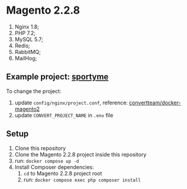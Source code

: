 # Magento 2.2.8

1. Nginx 1.8;
2. PHP 7.2;
3. MySQL 5.7;
4. Redis;
5. RabbitMQ;
6. MailHog;

## Example project: [sportyme](https://convert.atlassian.net/wiki/spaces/DEVOPS/pages/85301190/sportyme.dev.convert.no+demo.convert.no)
To change the project:
1. update `config/nginx/project.conf`, reference: [convertteam/docker-magento2](https://bitbucket.org/convertteam/docker-magento2/src/danil-composer/docker_data/sites-enabled/)
2. update `CONVERT_PROJECT_NAME` in `.env` file

## Setup
1. Clone this repository
2. Clone the Magento 2.2.8 project inside this repository
3. run: `docker compose up -d`
4. Install Composer dependencies:
   1. `cd` to Magento 2.2.8 project root
   2. run: `docker compose exec php composer install`
